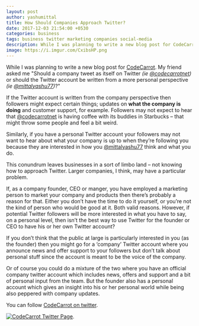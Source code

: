 ```yaml
---
layout: post
author: yashumittal
title: How Should Companies Approach Twitter?
date: 2017-12-03 21:54:00 +0530
categories: business
tags: business twitter marketing companies social-media
description: While I was planning to write a new blog post for CodeCarrot. My friend asked me Should a company tweet as itself on Twitter (ie @codecarrotnet) or should the Twitter account be written from a more personal perspective (ie @mittalyashu77)?
image: https://i.imgur.com/CxibsHP.png
---
```


While I was planning to write a new blog post for [CodeCarrot](https://www.codecarrot.net). My friend asked me "Should a company tweet as itself on Twitter *(ie [@codecarrotnet](https://www.twitter.com/codecarrotnet))* or should the Twitter account be written from a more personal perspective *(ie [@mittalyashu77](https://www.twitter.com/mittalyashu77))*?"

If the Twitter account is written from the company perspective then followers might expect certain things; updates on **what the company is doing** and customer support, for example. Followers may not expect to hear that [@codecarrotnet](https://www.twitter.com/codecarrotnet) is having coffee with its buddies in Starbucks – that might throw some people and feel a bit weird.

Similarly, if you have a personal Twitter account your followers may not want to hear about what your company is up to when they’re following you because they are interested in how you [@mittalyashu77](https://www.twitter.com/mittalyashu77) think and what you do.

This conundrum leaves businesses in a sort of limbo land – not knowing how to approach Twitter. Larger companies, I think, may have a particular problem.

If, as a company founder, CEO or manger, you have employed a marketing person to market your company and products then there’s probably a reason for that. Either you don’t have the time to do it yourself, or you’re not the kind of person who would be good at it. Both valid reasons. However, if potential Twitter followers will be more interested in what you have to say, on a personal level, then isn’t the best way to use Twitter for the founder or CEO to have his or her own Twitter account?

If you don’t think that the public at large is particularly interested in you (as the founder) then you might go for a ‘company’ Twitter account where you announce news and offer support to your followers but don’t talk about personal stuff since the account is meant to be the voice of the company.

Or of course you could do a mixture of the two where you have an official company twitter account which includes news, offers and support and a bit of personal input from the team. But the founder also has a personal account which gives an insight into his or her personal world while being also peppered with company updates.

You can follow [CodeCarrot on twitter](https://www.twitter.com/codecarrotnet).

[![CodeCarrot Twitter Page](https://i.imgur.com/vm0XUOK.png)](https://www.twitter.com/codecarrotnet).
